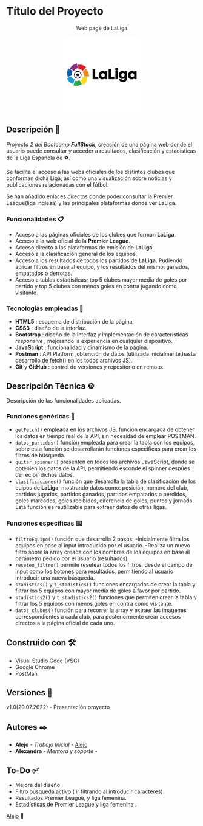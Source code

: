 # Título del Proyecto

<p align="center" fontweight="bold">Web page de LaLiga</p>
<p align="center">
    <img src="https://github.com/AlejoAcle/Proyecto_2/blob/master/images/laliga-h-600x600.png" alt="img LaLiga" widht="200px" height="200px">
</p>

## Descripción 🚀

_Proyecto 2 del Bootcamp **FullStack**_, creación de una página web donde el usuario puede consultar y acceder a resultados, clasificación y estadísticas de la Liga Española de ⚽.

Se facilita el acceso a las webs oficiales de los distintos clubes que conforman dicha Liga, así como una visualización sobre noticias y publicaciones relacionadas con el fútbol.

Se han añadido enlaces directos donde poder consultar la Premier League(liga inglesa) y las principales plataformas donde ver LaLiga.


### Funcionalidades 📋

- Acceso a las páginas oficiales de los clubes que forman **LaLiga**.
- Acceso a la web oficial de la **Premier League**.
- Acceso directo a las plataformas de emisión de **LaLiga**.
- Acceso a la clasificación general de los equipos.
- Acceso a los resultados de todos los partidos de **LaLiga**. Pudiendo aplicar filtros en base al equipo, y los resultados del mismo: ganados, empatados o derrotas.
- Acceso a tablas estadísticas; top 5 clubes mayor media de goles por partido y top 5 clubes con menos goles en contra jugando como visitante.


### Tecnologías empleadas 🔧

- **HTML5** : esquema de distribución de la página.
- **CSS3** : diseño de la interfaz.
- **Bootstrap** : diseño de la interfaz y implementación de características *responsive* , mejorando la experiencia en cualquier dispositivo.
- **JavaScript** : funcionalidad y dinamismo de la página.
- **Postman** : API Platform ,obtención de datos (utilizada inicialmente,hasta desarrollo de fetch() en los todos archivos JS).
- **Git** y **GitHub** : control de versiones y repositorio en remoto.



## Descripción Técnica ⚙️

Descripción de las funcionalidades aplicadas.

### Funciones genéricas 🔩

- `getFetch()` empleada en los archivos JS, función encargada de obtener los datos en tiempo real de la API, sin necesidad de emplear POSTMAN.
- `datos_partidos()` función empleada para crear la tabla con los equipos, sobre esta función se desarrollarán funciones específicas para crear los filtros de búsqueda.
- `quitar_spinner()` presenten en todos los archivos JavaScript, donde se obtenien los datos de la API, permitiendo esconde el spinner despúes de recibir dichos datos.
- `clasificaciones()` función que desarrolla la tabla de clasificación de los euipos de **LaLiga**, mostrando datos como: posición, nombre del club, partidos jugados, partidos ganados, partidos empatados o perdidos, goles marcados, goles recibidos, diferencia de goles, puntos y jornada. Esta función es reutilizable para extraer datos de otras ligas.


### Funciones específicas ⌨️

- `filtroEquipo()` función que desarrolla 2 pasos:
    -Inicialmente filtra los equipos en base al input introducido por el usuario.
    -Realiza un nuevo filtro sobre la array creada con los nombres de los equipos en base al parámetro pedido por el usuario (resultados).
- `reseteo_filtro()` permite resetear todos los filtros, desde el campo de input como los botones para resultados, permitiendo al usuario introducir una nueva búsqueda.
- `stadistics()` y `t_stadistics()` funciones encargadas de crear la tabla y filtrar los 5 equipos con mayor media de goles a favor por partido.
- `stadistics2()` y `t_stadistics2()` funciones que permiten crear la tabla y filtrar los 5 equipos con menos goles en contra como visitante.
- `datos_clubes()` función para recorrer la array y extraer las imagenes correspondientes a cada club, para posteriormente crear accesos directos a la página oficial de cada uno.


## Construido con 🛠️

* Visual Studio Code (VSC)
* Google Chrome
* PostMan


## Versiones 📌

v1.0(29.07.2022) - Presentación proyecto


## Autores ✒️

* **Alejo** - *Trabajo Inicial* - [Alejo](https://github.com/AlejoAcle)
* **Alexandra** - *Mentora y soporte* - 


## To-Do ✅

- Mejora del diseño
- Filtro búsqueda activo ( ir filtrando al introducir caracteres)
- Resultados Premier League, y liga femenina.
- Estadísticas de Premier League y liga femenina .





[Alejo](https://github.com/AlejoAcle) 🦖​
